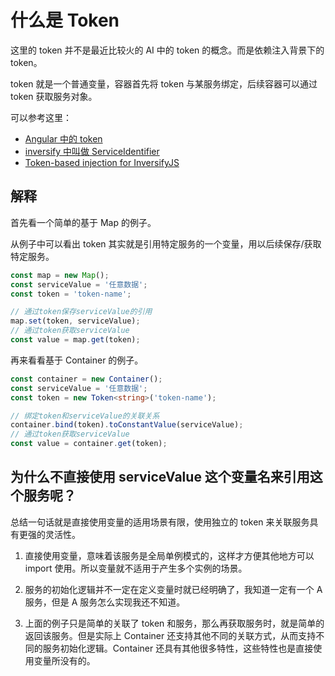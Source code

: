 # 什么是 Token

这里的 token 并不是最近比较火的 AI 中的 token 的概念。而是依赖注入背景下的 token。

token 就是一个普通变量，容器首先将 token 与某服务绑定，后续容器可以通过 token 获取服务对象。

可以参考这里：

- [Angular 中的 token](https://angular.dev/api/core/InjectionToken)
- [inversify 中叫做 ServiceIdentifier](https://github.com/inversify/monorepo/blob/a2121fa21c52f760c2d3c0410e776258e17bdcb2/packages/container/libraries/common/src/services/models/ServiceIdentifier.ts#L3)
- [Token-based injection for InversifyJS](https://github.com/mscharley/inversify-token)

## 解释

首先看一个简单的基于 Map 的例子。

从例子中可以看出 token 其实就是引用特定服务的一个变量，用以后续保存/获取特定服务。

```ts
const map = new Map();
const serviceValue = '任意数据';
const token = 'token-name';

// 通过token保存serviceValue的引用
map.set(token, serviceValue);
// 通过token获取serviceValue
const value = map.get(token);
```

再来看看基于 Container 的例子。

```ts
const container = new Container();
const serviceValue = '任意数据';
const token = new Token<string>('token-name');

// 绑定token和serviceValue的关联关系
container.bind(token).toConstantValue(serviceValue);
// 通过token获取serviceValue
const value = container.get(token);
```

## 为什么不直接使用 serviceValue 这个变量名来引用这个服务呢？

总结一句话就是直接使用变量的适用场景有限，使用独立的 token 来关联服务具有更强的灵活性。

1. 直接使用变量，意味着该服务是全局单例模式的，这样才方便其他地方可以 import 使用。所以变量就不适用于产生多个实例的场景。

2. 服务的初始化逻辑并不一定在定义变量时就已经明确了，我知道一定有一个 A 服务，但是 A 服务怎么实现我还不知道。

3. 上面的例子只是简单的关联了 token 和服务，那么再获取服务时，就是简单的返回该服务。但是实际上 Container 还支持其他不同的关联方式，从而支持不同的服务初始化逻辑。Container 还具有其他很多特性，这些特性也是直接使用变量所没有的。
